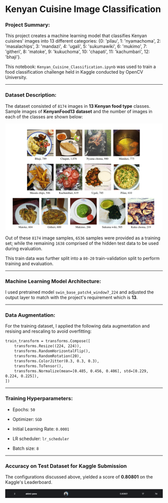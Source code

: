 # Kenyan Cuisine Image Classification

### Project Summary:

This project creates a machine learning model that classifies Kenyan cuisines' images into 13 different categories: {0: 'pilau', 1: 'nyamachoma', 2: 'masalachips', 3: 'mandazi', 4: 'ugali', 5: 'sukumawiki', 6: 'mukimo', 7: 'githeri', 8: 'matoke', 9: 'kukuchoma', 10: 'chapati', 11: 'kachumbari', 12: 'bhaji'}.

This notebook: `Kenyan_Cuisine_Classification.ipynb` was used to train a food classification challenge held in Kaggle conducted by OpenCV University.

---

### Dataset Description:

The dataset consisted of `8174` images in **13 Kenyan food type** classes. Sample images of **KenyanFood13 dataset** and the number of images in each of the classes are shown below:

![](./visuals/KenyanFood13-transformed.png?raw=true)

Out of these `8174` image samples, `6536` samples were provided as a training set; while the remaining `1638` comprised of the hidden test data to be used during evaluation.

This train data was further split into a `80-20` train-validation split to perform training and evaluation.

---

### Machine Learning Model Architecture:

I used pretrained model `swin_base_patch4_window7_224` and adjusted the output layer to match with the project's requirement which is **13**.

---

### Data Augmentation:

For the training dataset, I applied the following data augmentation and resising and rescaling to avoid overfitting:

```
train_transform = transforms.Compose([
    transforms.Resize((224, 224)),
    transforms.RandomHorizontalFlip(),
    transforms.RandomRotation(20),
    transforms.ColorJitter(0.3, 0.3, 0.3),
    transforms.ToTensor(),
    transforms.Normalize(mean=[0.485, 0.456, 0.406], std=[0.229, 0.224, 0.225]),
])
```

---

### Training Hyperparameters:

* Epochs: `50`
  
* Optimizer: `SGD`

* Initial Learning Rate: `0.0001`

* LR scheduler: `lr_scheduler`

* Batch size: `8`

---

### Accuracy on Test Dataset for Kaggle Submission

The configurations discussed above, yielded a score of **0.80801** on the Kaggle's Leaderboard.

![](./visuals/kenyan_cuisine_classification_kaggle_leaderboard.png?raw=true)
